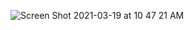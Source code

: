 ![Screen Shot 2021-03-19 at 10 47 21 AM](https://user-images.githubusercontent.com/6733407/111701988-7f7d6000-88a0-11eb-8e15-590e25a29383.png)
